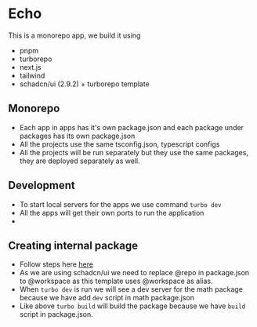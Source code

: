 # Echo

This is a monorepo app, we build it using
* pnpm
* turborepo
* next.js
* tailwind
* schadcn/ui (2.9.2) + turborepo template

## Monorepo
* Each app in apps has it's own package.json and each package under packages has its own package.json
* All the projects use the same tsconfig.json, typescript configs
* All the projects will be run separately but they use the same packages, they are deployed separately as well.

## Development
* To start local servers for the apps we use command `turbo dev`
* All the apps will get their own ports to run the application
* 

## Creating internal package
* Follow steps here [here](https://turborepo.com/docs/crafting-your-repository/creating-an-internal-package)
* As we are using schadcn/ui we need to replace @repo in package.json to @workspace as this template uses @workspace as alias.
* When `turbo dev` is run we will see a dev server for the math package because we have add `dev` script in math package.json
* Like above `turbo build` will build the package because we have `build` script in package.json.